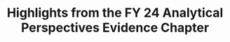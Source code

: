 ---
title: Highlights from the FY 24 Analytical Perspectives Evidence Chapter
year: 2024
description: 
doc-link: assets/resources/2024 Evidence Chapter in Brief.pdf
aria-label: Highlights from the FY 24 Analytical Perspectives Evidence Chapter
content_tags: 
type: link
filters: quick-reference omb 2024 evaluation evidence-act evidence-use historical
post-date: March 13, 2023
---